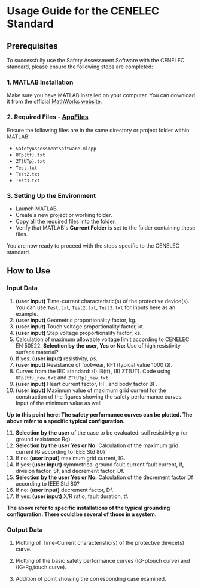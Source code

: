 # Usage Guide for the CENELEC Standard

## Prerequisites

To successfully use the Safety Assessment Software with the CENELEC standard, please ensure the following steps are completed:

### 1. MATLAB Installation
Make sure you have MATLAB installed on your computer. You can download it from the official [MathWorks website](https://www.mathworks.com/products/matlab.html).

### 2. Required Files - [AppFiles](../AppFiles/)
Ensure the following files are in the same directory or project folder within MATLAB:
- `SafetyAssessmentSoftware.mlapp`
- `UTp(tf).txt`
- `ZT(UTp).txt`
- `Test.txt`
- `Test2.txt`
- `Test3.txt`

### 3. Setting Up the Environment
- Launch MATLAB.
- Create a new project or working folder.
- Copy all the required files into the folder.
- Verify that MATLAB's **Current Folder** is set to the folder containing these files.

You are now ready to proceed with the steps specific to the CENELEC standard.

## How to Use
### Input Data

1. **(user input)** Time-current characteristic(s) of the protective device(s). You can use `Test.txt`, `Test2.txt`, `Test3.txt` for inputs here as an example.
2. **(user input)** Geometric proportionality factor, kg.
3. **(user input)** Touch voltage proportionality factor, kt.
4. **(user input)** Step voltage proportionality factor, ks.
5. Calculation of maximum allowable voltage limit according to CENELEC EN 50522. **Selection by the user, Yes or No:** Use of high resistivity surface material?
6. If yes: **(user input)** resistivity, ρs.
7. **(user input)** Resistance of footwear, RF1 (typical value 1000 Ω).
8. Curves from the IEC standard: (I) IB(tf), (II) ZT(UT). Code using `UTp(tf)_new.txt` and `ZT(UTp)_new.txt`. 
9. **(user input)** Heart current factor, HF, and body factor BF.
10. **(user input)** Maximum value of maximum grid current for the construction of the figures showing the safety performance curves. Input of the minimum value as well.

**Up to this point here: The safety performance curves can be plotted.
The above refer to a specific typical configuration.**

11. **Selection by the user** of the case to be evaluated: soil resistivity ρ (or ground resistance Rg).
12. **Selection by the user Yes or No:** Calculation of the maximum grid current IG according to IEEE Std 80?
13. If no: **(user input)** maximum grid current, IG.
14. If yes: **(user input)** symmetrical ground fault current fault current, If, division factor, Sf, and decrement factor, Df.
15.  **Selection by the user Yes or No:** Calculation of the decrement factor Df according to IEEE Std 80?
16. If no: **(user input)** decrement factor, Df.
17. If yes: **(user input)** X/R ratio, fault duration, tf.

**The above refer to specific installations of the typical grounding configuration. 
There could be several of those in a system.**


### Output Data

1. Plotting of Time-Current characteristic(s) of the protective device(s) curve.

2. Plotting of the basic safety performance curves (IG-ρtouch curve) and (IG-Rg,touch curve).
   
3. Addition of point showing the corresponding case examined.

